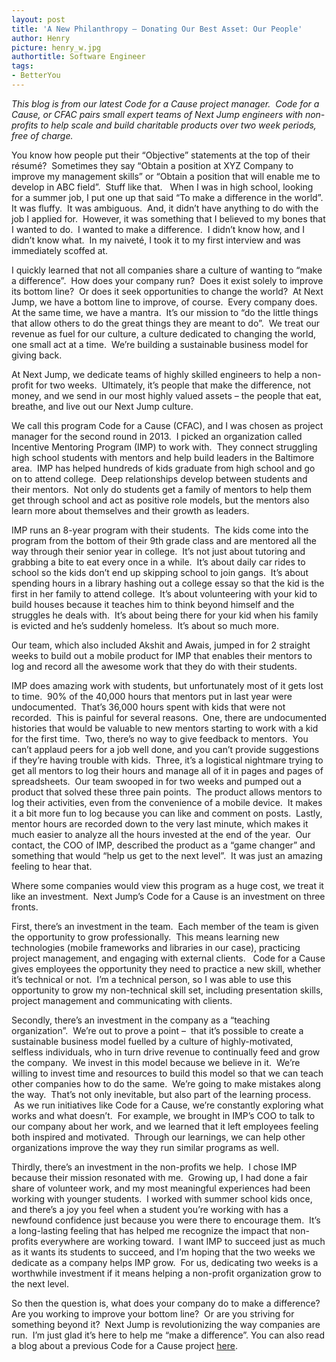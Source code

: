 ```yaml
---
layout: post
title: 'A New Philanthropy – Donating Our Best Asset: Our People'
author: Henry
picture: henry_w.jpg
authortitle: Software Engineer
tags:
- BetterYou
---
```



*This blog is from our latest Code for a Cause project manager.  Code for a Cause, or CFAC pairs small expert teams of Next Jump engineers with non-profits to help scale and build charitable products over two week periods, free of charge.*

You know how people put their “Objective” statements at the top of their résumé?  Sometimes they say “Obtain a position at XYZ Company to improve my management skills” or “Obtain a position that will enable me to develop in ABC field”.  Stuff like that.   When I was in high school, looking for a summer job, I put one up that said “To make a difference in the world”.  It was fluffy.  It was ambiguous.  And, it didn’t have anything to do with the job I applied for.  However, it was something that I believed to my bones that I wanted to do.  I wanted to make a difference.  I didn’t know how, and I didn’t know what.  In my naiveté, I took it to my first interview and was immediately scoffed at.

I quickly learned that not all companies share a culture of wanting to “make a difference”.  How does your company run?  Does it exist solely to improve its bottom line?  Or does it seek opportunities to change the world?  At Next Jump, we have a bottom line to improve, of course.  Every company does.  At the same time, we have a mantra.  It’s our mission to “do the little things that allow others to do the great things they are meant to do”.  We treat our revenue as fuel for our culture, a culture dedicated to changing the world, one small act at a time.  We’re building a sustainable business model for giving back. 

At Next Jump, we dedicate teams of highly skilled engineers to help a non-profit for two weeks.  Ultimately, it’s people that make the difference, not money, and we send in our most highly valued assets – the people that eat, breathe, and live out our Next Jump culture.

We call this program Code for a Cause (CFAC), and I was chosen as project manager for the second round in 2013.  I picked an organization called Incentive Mentoring Program (IMP) to work with.  They connect struggling high school students with mentors and help build leaders in the Baltimore area.  IMP has helped hundreds of kids graduate from high school and go on to attend college.  Deep relationships develop between students and their mentors.  Not only do students get a family of mentors to help them get through school and act as positive role models, but the mentors also learn more about themselves and their growth as leaders.

IMP runs an 8-year program with their students.  The kids come into the program from the bottom of their 9th grade class and are mentored all the way through their senior year in college.  It’s not just about tutoring and grabbing a bite to eat every once in a while.  It’s about daily car rides to school so the kids don’t end up skipping school to join gangs.  It’s about spending hours in a library hashing out a college essay so that the kid is the first in her family to attend college.  It’s about volunteering with your kid to build houses because it teaches him to think beyond himself and the struggles he deals with.  It’s about being there for your kid when his family is evicted and he’s suddenly homeless.  It’s about so much more.

Our team, which also included Akshit and Awais, jumped in for 2 straight weeks to build out a mobile product for IMP that enables their mentors to log and record all the awesome work that they do with their students.

IMP does amazing work with students, but unfortunately most of it gets lost to time.  90% of the 40,000 hours that mentors put in last year were undocumented.  That’s 36,000 hours spent with kids that were not recorded.  This is painful for several reasons.  One, there are undocumented histories that would be valuable to new mentors starting to work with a kid for the first time.  Two, there’s no way to give feedback to mentors.  You can’t applaud peers for a job well done, and you can’t provide suggestions if they’re having trouble with kids.  Three, it’s a logistical nightmare trying to get all mentors to log their hours and manage all of it in pages and pages of spreadsheets.  Our team swooped in for two weeks and pumped out a product that solved these three pain points.  The product allows mentors to log their activities, even from the convenience of a mobile device.  It makes it a bit more fun to log because you can like and comment on posts.  Lastly, mentor hours are recorded down to the very last minute, which makes it much easier to analyze all the hours invested at the end of the year.  Our contact, the COO of IMP, described the product as a “game changer” and something that would “help us get to the next level”.  It was just an amazing feeling to hear that.

Where some companies would view this program as a huge cost, we treat it like an investment.  Next Jump’s Code for a Cause is an investment on three fronts.

First, there’s an investment in the team.  Each member of the team is given the opportunity to grow professionally.  This means learning new technologies (mobile frameworks and libraries in our case), practicing project management, and engaging with external clients.   Code for a Cause gives employees the opportunity they need to practice a new skill, whether it’s technical or not.  I’m a technical person, so I was able to use this opportunity to grow my non-technical skill set, including presentation skills, project management and communicating with clients.

Secondly, there’s an investment in the company as a “teaching organization”.  We’re out to prove a point –  that it’s possible to create a sustainable business model fuelled by a culture of highly-motivated, selfless individuals, who in turn drive revenue to continually feed and grow the company.  We invest in this model because we believe in it.  We’re willing to invest time and resources to build this model so that we can teach other companies how to do the same.  We’re going to make mistakes along the way.  That’s not only inevitable, but also part of the learning process.  As we run initiatives like Code for a Cause, we’re constantly exploring what works and what doesn’t.  For example, we brought in IMP’s COO to talk to our company about her work, and we learned that it left employees feeling both inspired and motivated.  Through our learnings, we can help other organizations improve the way they run similar programs as well.

Thirdly, there’s an investment in the non-profits we help.  I chose IMP because their mission resonated with me.  Growing up, I had done a fair share of volunteer work, and my most meaningful experiences had been working with younger students.  I worked with summer school kids once, and there’s a joy you feel when a student you’re working with has a newfound confidence just because you were there to encourage them.  It’s a long-lasting feeling that has helped me recognize the impact that non-profits everywhere are working toward.  I want IMP to succeed just as much as it wants its students to succeed, and I’m hoping that the two weeks we dedicate as a company helps IMP grow.  For us, dedicating two weeks is a worthwhile investment if it means helping a non-profit organization grow to the next level.

So then the question is, what does your company do to make a difference?  Are you working to improve your bottom line?  Or are you striving for something beyond it?  Next Jump is revolutionizing the way companies are run.  I’m just glad it’s here to help me “make a difference”.
You can also read a blog about a previous Code for a Cause project [here](/2013/02/03/corporations-can-create-a-better-world.html).
